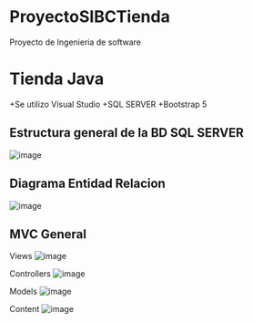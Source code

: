 # ProyectoSIBCTienda
Proyecto de Ingenieria de software

# Tienda Java

+Se utilizo Visual Studio
+SQL SERVER
+Bootstrap 5


## Estructura general de la BD SQL SERVER
![image](https://user-images.githubusercontent.com/62969243/217108526-bfe98521-9a47-4abb-a2e4-91a91842f0a5.png)

## Diagrama Entidad Relacion
![image](https://user-images.githubusercontent.com/62969243/217108714-ba418c3c-b904-49da-9155-194bd29f2b1b.png)

## MVC General
Views
![image](https://user-images.githubusercontent.com/62969243/217108826-41d0d1fd-9c46-4f2f-b679-2c8f957e24ee.png)

Controllers
![image](https://user-images.githubusercontent.com/62969243/217108932-cf11dfd7-9538-4639-b4e6-7fb58c0d194a.png)

Models
![image](https://user-images.githubusercontent.com/62969243/217108971-d4da7953-4ba9-4776-89b3-a03d231e45e2.png)

Content
![image](https://user-images.githubusercontent.com/62969243/217109017-c9741439-c4a6-440a-84fc-267f31e81f9f.png)


